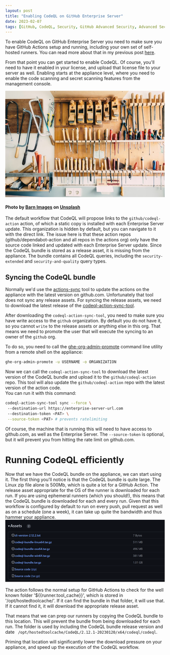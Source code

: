 ```yaml
---
layout: post
title: "Enabling CodeQL on GitHub Enterprise Server"
date: 2023-02-07
tags: [GitHub, CodeQL, Security, GitHub Advanced Security, Advanced Security, DevSecOps, GHES, GitHub Enterprise Server]
---
```


To enable CodeQL on GitHub Enterprise Server you need to make sure you have GitHub Actions setup and running, including your own set of self-hosted runners. You can read more about that in my previous post [here](/blog/2022/10/09/Enabling-GitHub-Actions-on-GitHub-Enterprise-Server).

From that point you can get started to enable CodeQL. Of course, you'll need to have it enabled in your license, and upload that license file to your server as well. Enabling starts at the appliance level, where you need to enable the code scanning and secret scanning features from the management console.

![Photo of all sort of tools hanging on a wall, like hammers, saws, etc.](/images/2023/20230207/barn-images-t5YUoHW6zRo-unsplash.jpg)
#### Photo by <a href="https://unsplash.com/@barnimages?utm_source=unsplash&utm_medium=referral&utm_content=creditCopyText">Barn Images</a> on <a href="https://unsplash.com/photos/t5YUoHW6zRo?utm_source=unsplash&utm_medium=referral&utm_content=creditCopyText">Unsplash</a>  

The default workflow that CodeQL will propose links to the `github/codeql-action` action, of which a static copy is installed with each Enterprise Server update. This organization is hidden by default, but you can navigate to it with the direct link. The issue here is that these action repos (github/dependabot-action and all repos in the actions org) only have the source code linked and updated with each Enterprise Server update. Since the CodeQL bundle is stored as a release asset, it is missing from the appliance. The bundle contains all CodeQL queries, including the `security-extended` and `security-and-quality` query types.

## Syncing the CodeQL bundle
Normally we'd use the [actions-sync](https://github.com/actions/actions-sync) tool to update the actions on the appliance with the latest version on github.com. Unfortunately that tool does not sync any release assets. For syncing the release assets, we need to download the latest release of the [codeql-action-sync-tool](https://github.com/github/codeql-action-sync-tool).

After downloading the `codeql-action-sync-tool`, you need to make sure you have write access to the `github` organization. By default you do not have it, so you cannot `write` to the release assets or anything else in this org. That means we need to promote the user that will execute the syncing to an owner of the `github` org. 

To do so, you need to call the [ghe-org-admin-promote](https://docs.github.com/en/enterprise-server@3.4/admin/configuration/configuring-your-enterprise/command-line-utilities#ghe-org-admin-promote) command line utility from a remote shell on the appliance:

```bash
ghe-org-admin-promote -u USERNAME -o ORGANIZATION
```

Now we can call the `codeql-action-sync-tool` to download the latest version of the CodeQL bundle and upload it to the `github/codeql-action` repo. This tool will also update the `github/codeql-action` repo with the latest version of the action code.  
You can run it with this command:

```bash
codeql-action-sync-tool sync --force \ 
 --destination-url https://enterprise-server-url.com
 --destination-token <PAT> \
 --source-token <PAT> # prevents ratelimiting 
```

Of course, the machine that is running this will need to have access to github.com, as well as the Enterprise Server. The `--source-token` is optional, but it will prevent you from hitting the rate limit on github.com. 

# Running CodeQL efficiently
Now that we have the CodeQL bundle on the appliance, we can start using it. The first thing you'll notice is that the CodeQL bundle is quite large. The Linux zip file alone is 500Mb, which is quite a lot for a GitHub Action. The release asset appropriate for the OS of the runner is downloaded for each run. If you are using ephemeral runners (which you should!), this means that the CodeQL bundle is downloaded for each and every run. Given that this workflow is configured by default to run on every push, pull request as well as on a schedule (one a week), it can take up quite the bandwidth and thus hammer your appliance. 
![Screenshot showing the different sizes of the release assets, with the Linux tar file being 500Mb](/images/2023/20230207/codeql-action.png)

The action follows the normal setup for GitHub Actions to check for the well known folder '${{runner.tool_cache}}', which is stored in '/opt/hostedtoolcache/'. If it can find the bundle in that folder, it will use that. If it cannot find it, it will download the appropriate release asset.

That means that we can prep our runners by copying the CodeQL bundle to this location. This will prevent the bundle from being downloaded for each run. The folder is used by including the CodeQL bundle release version and date ` /opt/hostedtoolcache/CodeQL/2.12.1-20230120/x64/codeql/codeql`.

Priming that location will significantly lower the download pressure on your appliance, and speed up the execution of the CodeQL workflow. 